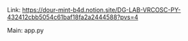 Link:
https://dour-mint-b4d.notion.site/DG-LAB-VRCOSC-PY-432412cbb5054c61baf18fa2a2444588?pvs=4

Main: app.py